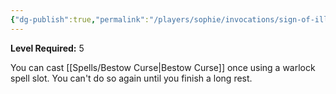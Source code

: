 ```yaml
---
{"dg-publish":true,"permalink":"/players/sophie/invocations/sign-of-ill-omen/","noteIcon":""}
---
```


**Level Required:** 5  


You can cast [[Spells/Bestow Curse\|Bestow Curse]] once using a warlock spell slot. You can't do so again until you finish a long rest.